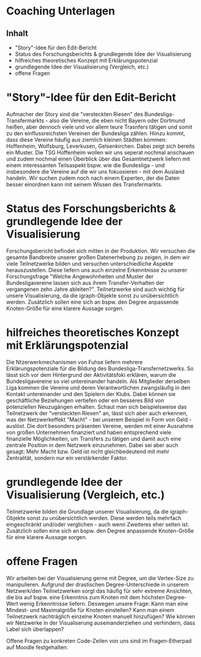 # Coaching Unterlagen #

## Inhalt
- "Story"-Idee für den Edit-Bericht
- Status des Forschungsberichts & grundlegende Idee der Visualisierung
- hilfreiches theoretisches Konzept mit Erklärungspotenzial
- grundlegende Idee der Visualisierung (Vergleich, etc.)
- offene Fragen

# "Story"-Idee für den Edit-Bericht

Aufmacher der Story sind die "versteckten Riesen" des Bundesliga-Transfermarkts - also die Vereine, die eben nicht Bayern oder Dortmund heißen, aber dennoch viele und vor allem teure Trasnfers tätigen und somit zu den einflussreichsten Vereinen der Bundesliga zählen. Hiinzu kommt, dass diese Vereine häufig aus ziemlich kleinen Städten kommen: Hoffenheim, Wolfsburg, Leverkusen, Gelsenkirchen. Dabei zeigt sich bereits ein Muster. Die TSG Hoffenheim wollen wir uns seperat nochmal anschauen und zudem nochmal einen Überblick über das Gesamtnetzwerk liefern mit einem interessanten Teilsaspekt bspw. wie die Bundesliga - und insbesondere die Vereine auf die wir uns fokussieren - mit dem Ausland handeln. Wir suchen zudem noch nach einem Experten, der die Daten besser einordnen kann mit seinem Wissen des Transfermarkts. 

# Status des Forschungsberichts & grundlegende Idee der Visualisierung

Forschungsbericht befindet sich mitten in der Produktion. Wir versuchen die gesamte Bandbreite unserer großen Datenerhebung zu zeigen, in dem wir viele Teilnetzwerke bilden und versuchen unterschiedliche Aspekte herauszustellen. Diese liefern uns auch einzelne Erkenntnisse zu unserer Forschungsfrage "Welche Angewohnheiten und Muster der Bundesligavereine lassen sich aus ihrem Transfer-Verhalten der vergangenen zehn Jahre ableiten?". Teilnetzwerke sind auch wichtig für unsere Visualisierung, da die igraph-Objekte sonst zu unübersichtlich werden. Zusätzlich sollen eine sich an bspw. den Degree anpassende Knoten-Größe für eine klarere Aussage sorgen. 

# hilfreiches theoretisches Konzept mit Erklärungspotenzial

Die Ntzerwerkmechanismen von Fuhse liefern mehrere Erklärungspotenziale für die Bildung des Bundesliga-Transfernetzwerks. So lässt sich vor dem Hintergrund der Aktivitätsfoki erklären, warum die Bundesligavereine so viel untereinander handeln. Als Mitglieder derselben Liga kommen die Vereine und deren Verantwortlichen zwangsläufig in den Kontakt untereinander und den Spielern der Klubs. Dabei können sie geschäftliche Beziehungen vertiefen oder ein besseres Bild von potenziellen Neuzugängen erhalten. Schaut man sich beispielsweise das Teilnetzwerk der "versteckten Riesen" an, lässt sich aber auch erkennen, was der Netzwerkeffekt "Macht" - bei unserem Beispiel in Form von Geld - auslöst. Die dort besonders präsenten Vereine, werden mit einer Ausnahme von großen Unternehmen finanziert und haben entsprechend viele finanzielle Möglichkeiten, um Transfers zu tätigen und damit auch eine zentrale Position in dem Netzwerk einzunehmen. Dabei sei aber auch gesagt: Mehr Macht bzw. Geld ist nicht gleichbedeutend mit mehr Zentralität, sondern nur ein verstärkender Faktor.

# grundlegende Idee der Visualisierung (Vergleich, etc.)

Teilnetzwerke bilden die Grundlage unserer Visualisierung, da die igraph-Objekte sonst zu unübersichtlich werden. Diese werden teils mehrfach eingeschränkt und/oder verglichen - auch wenn Zweiteres eher selten ist. Zusätzlich sollen eine sich an bspw. den Degree anpassende Knoten-Größe für eine klarere Aussage sorgen. 

# offene Fragen

Wir arbeiten bei der Visualisierung gerne mit Degree, um die Vertex-Size zu manipulieren. Aufgrund der drastischen Degree-Unterschiede in unserem Netzwerk/den Teilnetzwerken sorgt das häufig für sehr extreme Ansichten, die bis auf bspw. eine Erkenntnis zum Knoten mit dem höchsten Degree-Wert wenig Erkenntnisse liefern. Deswegen unsere Frage: Kann man eine Mindest- und Maximalgröße für Knoten einstellen?
Kann man einem Teilnetzwerk nachträglich einzelne Knoten manuell hinzufügen?
Wie können wir Netzwerke in der Visualiserung auseinanderziehen und verhindern, dass Label sich überlappen?

Offene Fragen zu konkreten Code-Zeilen von uns sind im Fragen-Etherpad auf Moodle festgehalten.

##
